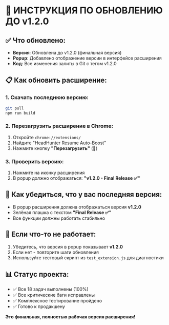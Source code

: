 # 🚀 ИНСТРУКЦИЯ ПО ОБНОВЛЕНИЮ ДО v1.2.0

## ✅ Что обновлено:

- **Версия**: Обновлена до v1.2.0 (финальная версия)
- **Popup**: Добавлено отображение версии в интерфейсе расширения
- **Код**: Все изменения залиты в Git с тегом v1.2.0

## 📋 Как обновить расширение:

### 1. Скачать последнюю версию:
```bash
git pull
npm run build
```

### 2. Перезагрузить расширение в Chrome:
1. Откройте `chrome://extensions/`
2. Найдите "HeadHunter Resume Auto-Boost"
3. Нажмите кнопку **"Перезагрузить"** (🔄)

### 3. Проверить версию:
1. Нажмите на иконку расширения
2. В popup должно отображаться: **"v1.2.0 - Final Release ✅"**

## 🎯 Как убедиться, что у вас последняя версия:

- В popup расширения должна отображаться версия **v1.2.0**
- Зелёная плашка с текстом **"Final Release ✅"**
- Все функции должны работать стабильно

## 🔧 Если что-то не работает:

1. Убедитесь, что версия в popup показывает **v1.2.0**
2. Если нет - повторите шаги обновления
3. Используйте тестовый скрипт из `test_extension.js` для диагностики

## 📊 Статус проекта:

- ✅ Все 18 задач выполнены (100%)
- ✅ Все критические баги исправлены
- ✅ Комплексное тестирование пройдено
- ✅ Готово к продакшену

**Это финальная, полностью рабочая версия расширения!** 